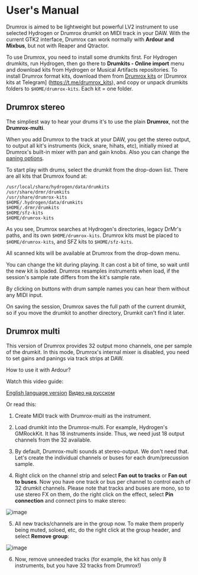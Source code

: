 # User's Manual

Drumrox is aimed to be lightweight but powerful LV2 instrument to use selected Hydrogen or Drumrox drumkit on MIDI track in your DAW. With the current GTK2 interface, Drumrox can work normally with **Ardour and Mixbus**, but not with Reaper and Qtractor.

To use Drumrox, you need to install some drumkits first. For Hydrogen drumkits, run Hydrogen, then go there to **Drumkits - Online import** menu and download kits from Hydrogen or Musical Artifacts repositories. To install Drumrox format kits, download them from [Drumrox kits](https://github.com/psemiletov/drumrox-kits) or [Drumrox kits at Telegram] (https://t.me/drumrox_kits), and copy or unpack drumkits folders to ```$HOME/drumrox-kits```. Each kit = one folder.


## Drumrox stereo

The simpliest way to hear your drums it's to use the plain **Drumrox**, not the **Drumrox-multi**.

When you add Drumrox to the track at your DAW, you get the stereo output, to output all kit's instruments (kick, snare, hihats, etc), initially mixed at Drumrox's built-in mixer with pan and gain knobs. Also you can change the [paning options](https://en.wikipedia.org/wiki/Pan_law).

To start play with drums, select the drumkit from the drop-down list. There are all kits that Drumrox found at:

```/usr/share/hydrogen/data/drumkits
/usr/local/share/hydrogen/data/drumkits
/usr/share/drmr/drumkits
/usr/share/drumrox-kits
$HOME/.hydrogen/data/drumkits
$HOME/.drmr/drumkits
$HOME/sfz-kits
$HOME/drumrox-kits

```

As you see, Drumrox searches at Hydrogen's directories, legacy DrMr's paths, and its own ```$HOME/drumrox-kits```. Drumrox kits must be placed to ```$HOME/drumrox-kits```, and SFZ kits to ```$HOME/sfz-kits```.

All scanned kits will be available at Drumrox from the drop-down menu.

You can change the kit during playing. It can cost a bit of time, so wait until the new kit is loaded. Drumrox resamples instruments when load, if the session's sample rate differs from the kit's sample rate.

By clicking on buttons with drum sample names you can hear them without any MIDI input.

On saving the session, Drumrox saves the full path of the current drumkit, so if you move the drumkit to another directory, Drumkit can't find it later.


## Drumrox multi

This version of Drumrox provides 32 output mono channels, one per sample of the drumkit. In this mode, Drumrox's internal mixer is disabled, you need to set gains and panings via track strips at DAW.

How to use it with Ardour?

Watch this video guide:

[English language version](https://www.youtube.com/watch?v=NqzB98iONMA)
[Видео на русском](https://www.youtube.com/watch?v=k_ImLh4pSvI&t=8s)

Or read this:

1. Create MIDI track with Drumrox-muiti as the instrument.

2. Load drumkit into the Drumrox-multi. For example, Hydrogen's GMRockKit. It has 18 instruments inside. Thus, we need just 18 output channels from the 32 available.

3. By default, Drumrox-multi sounds at stereo-output. We don't need that. Let's create the individual channels or buses for each drum/precussion sample.

4. Right click on the channel strip and select **Fan out to tracks** or **Fan out to buses**. Now you have one track or bus per channel to control each of 32 drumkit channels. Please note that tracks and buses are mono, so to use stereo FX on them, do the right click on the effect, select **Pin connection** and connect pins to make stereo:

![image](https://user-images.githubusercontent.com/8168336/248489497-e8748cad-c457-49b6-a2f9-62559b8f1434.png)

5. All new tracks/channels are in the group now. To make them properly being muted, soloed, etc, do the right click at the group header, and select **Remove group**:

![image](https://user-images.githubusercontent.com/8168336/248851730-6f7bab35-ec86-45eb-af5c-3d19b5fed5c2.png)

6. Now, remove unneeded tracks (for example, the kit has only 8 instruments, but you have 32 tracks from Drumrox!)
